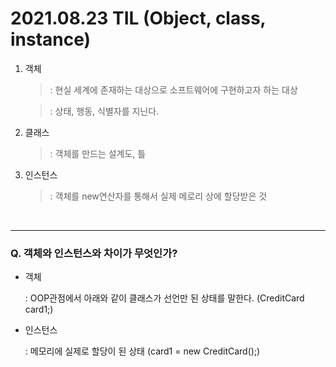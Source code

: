 # 2021.08.23 TIL (Object, class, instance)

1. 객체

    >: 현실 세계에 존재하는 대상으로 소프트웨어에 구현하고자 하는 대상

    >: 상태, 행동, 식별자를 지닌다.


2. 클래스

    >: 객체를 만드는 설계도, 틀


3. 인스턴스

    >: 객체를 new연산자를 통해서 실제 메로리 상에 할당받은 것

<br>

---

### Q. 객체와 인스턴스와 차이가 무엇인가?

- 객체

    : OOP관점에서 아래와 같이 클래스가 선언만 된 상태를 말한다.  (CreditCard card1;)


- 인스턴스

    : 메모리에 실제로 할당이 된 상태  (card1 = new CreditCard();)
    
